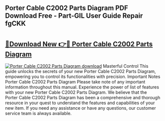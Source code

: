 ## Porter Cable C2002 Parts Diagram PDF Download Free - Part-GIL User Guide Repair fgCKK

# <h2><a href="http://dfrz1lu.blite.top/?on=Porter+Cable+C2002+Parts+Diagram">🔗Download New 👉🔴 Porter Cable C2002 Parts Diagram</a></h2>

[![Porter Cable C2002 Parts Diagram download](https://i.imgur.com/lujVjoI.png)](http://dfrz1lu.blite.top/?on=Porter+Cable+C2002+Parts+Diagram)
Masterful Control This guide unlocks the secrets of your new Porter Cable C2002 Parts Diagram, empowering you to control its functionalities with precision. Important Notes Porter Cable C2002 Parts Diagram Please take note of any important information throughout this manual. Experience the power of list of features with your new Porter Cable C2002 Parts Diagram. We believe that the Porter Cable C2002 Parts Diagram has been a comprehensive and thorough resource in your quest to understand the features and capabilities of your new item. If you need any assistance or have any questions, our customer service team is always available.
